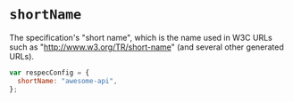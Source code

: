 # `shortName`

The specification's "short name", which is the name used in W3C URLs such as "http://www.w3.org/TR/short-name" (and several other generated URLs).


```js "example": "Set 'awesome-api' as specification's short name."
var respecConfig = {
  shortName: "awesome-api",
};
```
